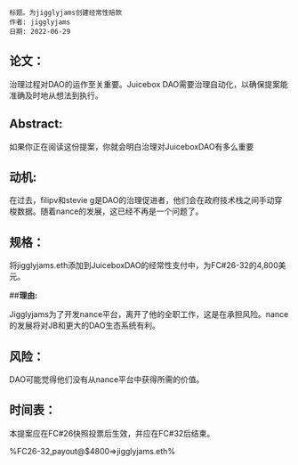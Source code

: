 
 
```plain text
标题。为jigglyjams创建经常性赔款
作者: jigglyjams
日期: 2022-06-29
```

## **论文：**

治理过程对DAO的运作至关重要。Juicebox DAO需要治理自动化，以确保提案能准确及时地从想法到执行。

## **Abstract:**

如果你正在阅读这份提案，你就会明白治理对JuiceboxDAO有多么重要

## **动机:**

在过去，filipv和stevie g是DAO的治理促进者，他们会在政府技术栈之间手动穿梭数据。随着nance的发展，这已经不再是一个问题了。

## **规格：**

将jigglyjams.eth添加到JuiceboxDAO的经常性支付中，为FC#26-32的4,800美元。

##**理由:**

Jigglyjams为了开发nance平台，离开了他的全职工作，这是在承担风险。nance的发展将对JB和更大的DAO生态系统有利。

## **风险：**

DAO可能觉得他们没有从nance平台中获得所需的价值。

## **时间表：**

本提案应在FC#26快照投票后生效，并应在FC#32后结束。

%FC26-32,payout@$4800=>jigglyjams.eth%

